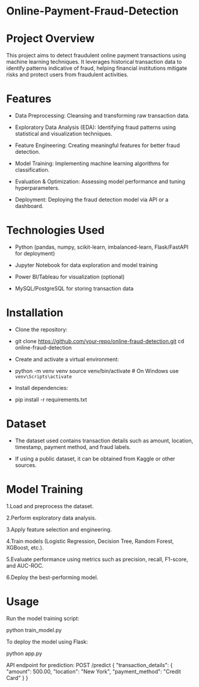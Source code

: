 # Online-Payment-Fraud-Detection

# Project Overview

This project aims to detect fraudulent online payment transactions using machine learning techniques. It leverages historical transaction data to identify patterns indicative of fraud, helping financial institutions mitigate risks and protect users from fraudulent activities.


# Features

- Data Preprocessing:  Cleansing and transforming raw transaction data.

- Exploratory Data Analysis (EDA): Identifying fraud patterns using statistical and visualization techniques.

- Feature Engineering: Creating meaningful features for better fraud detection.

- Model Training: Implementing machine learning algorithms for classification.

- Evaluation & Optimization: Assessing model performance and tuning hyperparameters.

- Deployment: Deploying the fraud detection model via API or a dashboard.

# Technologies Used

- Python (pandas, numpy, scikit-learn, imbalanced-learn, Flask/FastAPI for deployment)

- Jupyter Notebook for data exploration and model training

- Power BI/Tableau for visualization (optional)

- MySQL/PostgreSQL for storing transaction data

# Installation

- Clone the repository:

- git clone https://github.com/your-repo/online-fraud-detection.git
cd online-fraud-detection

- Create and activate a virtual environment:

- python -m venv venv
source venv/bin/activate  # On Windows use `venv\Scripts\activate`


- Install dependencies:

- pip install -r requirements.txt

# Dataset

- The dataset used contains transaction details such as amount, location, timestamp, payment method, and fraud labels.

- If using a public dataset, it can be obtained from Kaggle or other sources.

#  Model Training

1.Load and preprocess the dataset.

2.Perform exploratory data analysis.

3.Apply feature selection and engineering.

4.Train models (Logistic Regression, Decision Tree, Random Forest, XGBoost, etc.).

5.Evaluate performance using metrics such as precision, recall, F1-score, and AUC-ROC.

6.Deploy the best-performing model.

# Usage

Run the model training script:

python train_model.py

To deploy the model using Flask:

python app.py

API endpoint for prediction:  POST /predict
{
  "transaction_details": {
    "amount": 500.00,
    "location": "New York",
    "payment_method": "Credit Card"
  }
}






